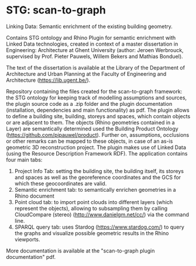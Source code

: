 # STG: scan-to-graph
Linking Data: Semantic enrichment of the existing building geometry.

Contains STG ontology and Rhino Plugin for semantic enrichment with Linked Data technologies, created in context of a master dissertation in Engineering: Architecture at Ghent University (author: Jeroen Werbrouck, supervised by Prof. Pieter Pauwels, Willem Bekers and Mathias Bonduel).

The text of the dissertation is available at the Library of the Department of Architecture and Urban Planning at the Faculty of Engineering and Architecture (https://lib.ugent.be/).

Repository containing the files created for the scan-to-graph framework: the STG ontology for keeping track of modelling assumptions and sources, the plugin source code as a .zip folder and the plugin documentation (installation, dependencies and main functionality) as pdf. The plugin allows to define a building site, building, storeys and spaces, which contain objects or are adjacent to them. The objects (Rhino geometries contained in a Layer) are semantically determined used the Building Product Ontology (https://github.com/pipauwel/product). Further on, assumptions, occlusions or other remarks can be mapped to these objects, in case of an as-is geometric 3D reconstruction project. The plugin makes use of Linked Data (using the Resource Description Framework RDF). The application contains four main tabs: 
1) Project Info Tab: setting the building site, the building itself, its storeys and spaces as well as the georeference coordinates and the GCS for which these geocoordinates are valid.
2) Semantic enrichment tab: to semantically enrichen geometries in a Rhino document
3) Point cloud tab: to import point clouds into different layers (which represent the objects), allowing to subsampling them by calling CloudCompare (stereo) (http://www.danielgm.net/cc/) via the command line.
4) SPARQL query tab: uses Stardog (https://www.stardog.com/) to query the graphs and visualize possible geometric results in the Rhino viewports.

More documentation is available at the "scan-to-graph plugin documentation" pdf.
